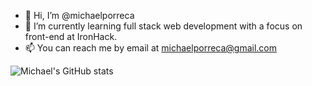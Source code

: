 - 👋  Hi, I’m @michaelporreca
- 🌱  I’m currently learning full stack web development with a focus on front-end at IronHack.
- 📫  You can reach me by email at [michaelporreca@gmail.com](michaelporreca@gmail.com)

![Michael's GitHub stats](https://github-readme-stats.vercel.app/api?username=michaelporreca&show_icons=true&theme=dracula)

<!---
michaelporreca/michaelporreca is a ✨ special ✨ repository because its `README.md` (this file) appears on your GitHub profile.
You can click the Preview link to take a look at your changes.
--->
